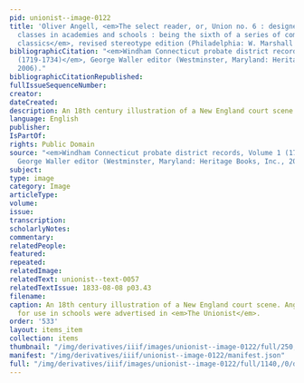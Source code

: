 ```yaml
---
pid: unionist--image-0122
title: 'Oliver Angell, <em>The select reader, or, Union no. 6 : designed for the higher
  classes in academies and schools : being the sixth of a series of common-school
  classics</em>, revised stereotype edition (Philadelphia: W. Marshall and Co., 1836)'
bibliographicCitation: "<em>Windham Connecticut probate district records, Volume 1
  (1719-1734)</em>, George Waller editor (Westminster, Maryland: Heritage Books, Inc.,
  2006)."
bibliographicCitationRepublished: 
fullIssueSequenceNumber: 
creator: 
dateCreated: 
description: An 18th century illustration of a New England court scene
language: English
publisher: 
IsPartOf: 
rights: Public Domain
source: "<em>Windham Connecticut probate district records, Volume 1 (1719-1734)</em>,
  George Waller editor (Westminster, Maryland: Heritage Books, Inc., 2006)."
subject: 
type: image
category: Image
articleType: 
volume: 
issue: 
transcription: 
scholarlyNotes: 
commentary: 
relatedPeople: 
featured: 
repeated: 
relatedImage: 
relatedText: unionist--text-0057
relatedTextIssue: 1833-08-08 p03.43
filename: 
caption: An 18th century illustration of a New England court scene. Angell's books
  for use in schools were advertised in <em>The Unionist</em>.
order: '533'
layout: items_item
collection: items
thumbnail: "/img/derivatives/iiif/images/unionist--image-0122/full/250,/0/default.jpg"
manifest: "/img/derivatives/iiif/unionist--image-0122/manifest.json"
full: "/img/derivatives/iiif/images/unionist--image-0122/full/1140,/0/default.jpg"
---
```

